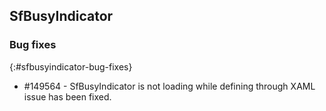 ## SfBusyIndicator

### Bug fixes
{:#sfbusyindicator-bug-fixes}

* \#149564 - SfBusyIndicator is not loading while defining through XAML issue has been fixed.
